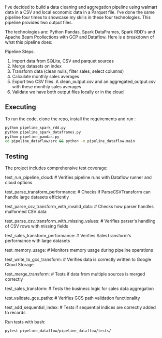 I've decided to build a data cleaning and aggregation pipeline using walmart data in a CSV and local economic data in a Parquet file. I've done the same pipeline four times to showcase my skills in these four technologies. This pipeline provides two output files.

The technologies are: Python Pandas, Spark DataFrames, Spark RDD's and Apache Beam Pcollections with GCP and Dataflow. Here is a breakdown of what this pipeline does:


Pipeline Steps:
1. Import data from SQLite, CSV and parquet sources
2. Merge datasets on index
3. Transform data (clean nulls, filter sales, select columns)
4. Calculate monthly sales averages
5. Export two CSV files. A clean_output.csv and an aggregated_output.csv with these monthly sales averages
6. Validate we have both output files locally or in the cloud

## Executing

To run the code, clone the repo, install the requirements and run : 

```sh
python pipeline_spark_rdd.py
python pipeline_spark_dataframes.py
python pipeline_pandas.py
cd pipeline_dataflow/src && python -m pipeline_dataflow.main
```

## Testing

The project includes comprehensive test coverage:


test_run_pipeline_cloud: # Verifies pipeline runs with Dataflow runner and cloud options

test_parse_transform_performance: # Checks if ParseCSVTransform can handle large datasets efficiently

test_parse_csv_transform_with_invalid_data: # Checks how parser handles malformed CSV data

test_parse_csv_transform_with_missing_values: # Verifies parser's handling of CSV rows with missing fields

test_sales_transform_performance: # Verifies SalesTransform's performance with large datasets

test_memory_usage: # Monitors memory usage during pipeline operations

test_write_to_gcs_transform: # Verifies data is correctly written to Google Cloud Storage

test_merge_transform: # Tests if data from multiple sources is merged correctly

test_sales_transform: # Tests the business logic for sales data aggregation

test_validate_gcs_paths: # Verifies GCS path validation functionality

test_add_sequential_index: # Tests if sequential indices are correctly added to records

Run tests with bash:
```sh
pytest pipeline_dataflow/pipeline_dataflow/tests/
```



